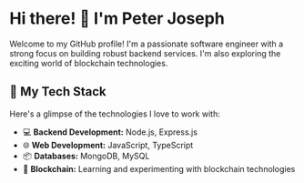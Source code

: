 # Hi there! 👋 I'm Peter Joseph

Welcome to my GitHub profile! I'm a passionate software engineer with a strong focus on building robust backend services. I'm also exploring the exciting world of blockchain technologies.

## 🚀 My Tech Stack

Here's a glimpse of the technologies I love to work with:

- 💻 **Backend Development:** Node.js, Express.js
- 🌐 **Web Development:** JavaScript, TypeScript
- 📦 **Databases:** MongoDB, MySQL
- 🌟 **Blockchain:** Learning and experimenting with blockchain technologies

